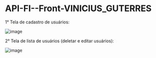 # API-FI--Front-VINICIUS_GUTERRES

1° Tela de cadastro de usuários:

![image](https://user-images.githubusercontent.com/64093692/205191664-a4a9c3a3-9ea7-45bb-ac74-a03658007f02.png)

2° Tela de lista de usuários (deletar e editar usuários):

![image](https://user-images.githubusercontent.com/64093692/205191883-f32453a4-fd1a-482a-940e-cf3bc03c6b42.png)
